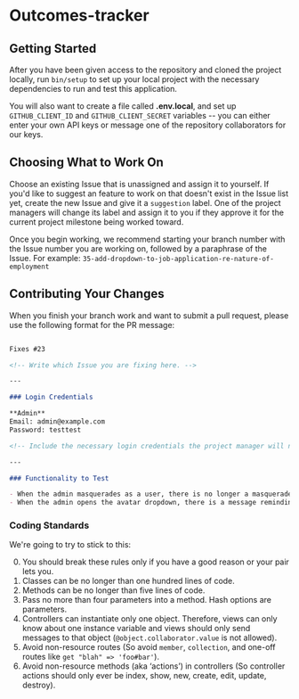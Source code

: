 # Outcomes-tracker

## Getting Started

After you have been given access to the repository and cloned the project locally, run `bin/setup` to set up your local project with the necessary dependencies to run and test this application.

You will also want to create a file called **.env.local**, and set up `GITHUB_CLIENT_ID` and `GITHUB_CLIENT_SECRET` variables -- you can either enter your own API keys or message one of the repository collaborators for our keys.

## Choosing What to Work On

Choose an existing Issue that is unassigned and assign it to yourself. If you'd like to suggest an feature to work on that doesn't exist in the Issue list yet, create the new Issue and give it a `suggestion` label. One of the project managers will change its label and assign it to you if they approve it for the current project milestone being worked toward. 

Once you begin working, we recommend starting your branch number with the Issue number you are working on, followed by a paraphrase of the Issue. For example:
`35-add-dropdown-to-job-application-re-nature-of-employment`

## Contributing Your Changes

When you finish your branch work and want to submit a pull request, please use the following format for the PR message:

```md

Fixes #23 

<!-- Write which Issue you are fixing here. -->

---

### Login Credentials

**Admin**
Email: admin@example.com
Password: testtest

<!-- Include the necessary login credentials the project manager will need to test functionality. -->

---

### Functionality to Test

- When the admin masquerades as a user, there is no longer a masquerade bar below the navigation bar because it was obscuring content. Instead, there is an unobtrusive masquerade icon next to the avatar.
- When the admin opens the avatar dropdown, there is a message reminding them that they are masquerading as a user and a link to return to their own account.
```

### Coding Standards

We're going to try to stick to this:

0. You should break these rules only if you have a good reason or your pair lets you.
1. Classes can be no longer than one hundred lines of code.
2. Methods can be no longer than five lines of code.
3. Pass no more than four parameters into a method. Hash options are parameters.
4. Controllers can instantiate only one object. Therefore, views can only know about one instance variable and views should only send messages to that object (`@object.collaborator.value` is not allowed).
5. Avoid non-resource routes (So avoid `member`, `collection`, and one-off routes like `get "blah" => 'foo#bar'`).
6. Avoid non-resource methods (aka ‘actions’) in controllers (So controller actions should only ever be index, show, new, create, edit, update, destroy).